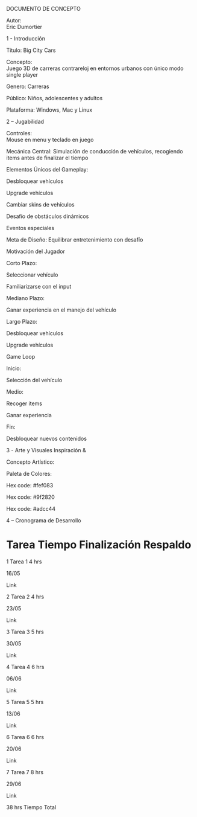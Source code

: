 DOCUMENTO DE CONCEPTO	

Autor:	
Eric Dumortier

1 - Introducción

Titulo:
Big City Cars

Concepto:	
Juego 3D de carreras contrareloj en entornos urbanos con único modo single player

Genero:
Carreras

Público:
Niños, adolescentes y adultos

Plataforma:	
Windows, Mac y Linux

2 – Jugabilidad

Controles:	
Mouse en menu y teclado en juego

Mecánica Central:
Simulación de conducción de vehículos, recogiendo items antes de finalizar el tiempo
 
Elementos Únicos del Gameplay:

Desbloquear vehículos

Upgrade vehículos

Cambiar skins de vehículos

Desafío de obstáculos dinámicos

Eventos especiales
   
Meta de Diseño:	
Equilibrar entretenimiento con desafío

Motivación del Jugador	

Corto Plazo:

Seleccionar vehículo

Familiarizarse con el input

Mediano Plazo:

Ganar experiencia en el manejo del vehículo

Largo Plazo:

Desbloquear vehículos

Upgrade vehículos	

Game Loop

Inicio:

Selección del vehículo

Medio:

Recoger items

Ganar experiencia

Fin:

Desbloquear nuevos contenidos

3 - Arte y Visuales
Inspiración &

Concepto Artístico:	



Paleta de Colores:

Hex code: #fef083

Hex code: #9f2820

Hex code: #adcc44

4 – Cronograma de Desarrollo


#	Tarea	Tiempo	Finalización	Respaldo
1	Tarea 1	
4 hrs
	
16/05
	
Link


2	Tarea 2	
4 hrs
	
23/05
	
Link


3	Tarea 3	
5 hrs
	
30/05
	
Link

4	Tarea 4	
6 hrs
	
06/06
	
Link


5	Tarea 5	
5 hrs
	
13/06
	
Link


6	Tarea 6	
6 hrs
	
20/06
	
Link

7	Tarea 7	
8 hrs
	
29/06
	
Link

		
38 hrs
	Tiempo Total





